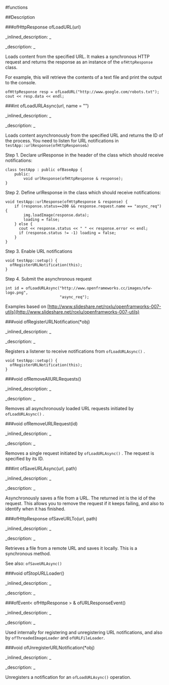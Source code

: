 #functions


<!--
_visible: True_
_advanced: False_
-->

##Description






<!----------------------------------------------------------------------------->

###ofHttpResponse ofLoadURL(url)

<!--
_syntax: ofLoadURL(url)_
_name: ofLoadURL_
_returns: ofHttpResponse_
_returns_description: _
_parameters: const string &url_
_version_started: _
_version_deprecated: _
_summary: _
_constant: False_
_static: False_
_visible: True_
_advanced: False_
-->

_inlined_description: _








_description: _


Loads content from the specified URL. It makes a synchronous HTTP request and returns the response as an instance of the `ofHttpResponse` class.

For example, this will retrieve the contents of a text file and print the output to the console.

~~~~{.cpp}
ofHttpResponse resp = ofLoadURL("http://www.google.com/robots.txt");
cout << resp.data << endl;
~~~~







<!----------------------------------------------------------------------------->

###int ofLoadURLAsync(url, name = "")

<!--
_syntax: ofLoadURLAsync(url, name = "")_
_name: ofLoadURLAsync_
_returns: int_
_returns_description: _
_parameters: const string &url, const string &name_
_version_started: _
_version_deprecated: _
_summary: _
_constant: False_
_static: False_
_visible: True_
_advanced: False_
-->

_inlined_description: _








_description: _


Loads content asynchronously from the specified URL and
returns the ID of the process. You need to listen for URL notifications
in `testApp::urlResponse(ofHttpResponse&)`

Step 1. Declare urlResponse in the header of the class which should receive
notifications:

~~~~{.cpp}
class testApp : public ofBaseApp {
    public:
        void urlResponse(ofHttpResponse & response);
}
~~~~

Step 2. Define urlResponse in the class which should receive notifications:

~~~~{.cpp}
void testApp::urlResponse(ofHttpResponse & response) {
    if (response.status==200 && response.request.name == "async_req") {
        img.loadImage(response.data);
        loading = false;
    } else {
      cout << response.status << " " << response.error << endl;
      if (response.status != -1) loading = false;
    }
}
~~~~

Step 3. Enable URL notifications

~~~~{.cpp}
void testApp::setup() {
  ofRegisterURLNotification(this);
}
~~~~

Step 4. Submit the asynchronous request
~~~~{.cpp}
int id = ofLoadURLAsync("http://www.openframeworks.cc/images/ofw-logo.png",
                        "async_req");
~~~~

Examples based on [http://www.slideshare.net/roxlu/openframworks-007-utils](http://www.slideshare.net/roxlu/openframworks-007-utils)







<!----------------------------------------------------------------------------->

###void ofRegisterURLNotification(*obj)

<!--
_syntax: ofRegisterURLNotification(*obj)_
_name: ofRegisterURLNotification_
_returns: void_
_returns_description: _
_parameters: T *obj_
_version_started: _
_version_deprecated: _
_summary: _
_constant: False_
_static: False_
_visible: True_
_advanced: False_
-->

_inlined_description: _








_description: _


Registers a listener to receive notifications from `ofLoadURLAsync()` .

~~~~{.cpp}
void testApp::setup() {
  ofRegisterURLNotification(this);
}
~~~~







<!----------------------------------------------------------------------------->

###void ofRemoveAllURLRequests()

<!--
_syntax: ofRemoveAllURLRequests()_
_name: ofRemoveAllURLRequests_
_returns: void_
_returns_description: _
_parameters: _
_version_started: _
_version_deprecated: _
_summary: _
_constant: False_
_static: False_
_visible: True_
_advanced: False_
-->

_inlined_description: _








_description: _


Removes all asynchronously loaded URL requests initiated by
`ofLoadURLAsync()` .







<!----------------------------------------------------------------------------->

###void ofRemoveURLRequest(id)

<!--
_syntax: ofRemoveURLRequest(id)_
_name: ofRemoveURLRequest_
_returns: void_
_returns_description: _
_parameters: int id_
_version_started: _
_version_deprecated: _
_summary: _
_constant: False_
_static: False_
_visible: True_
_advanced: False_
-->

_inlined_description: _








_description: _


Removes a single request initiated by `ofLoadURLAsync()` . The request is
specified by its ID.







<!----------------------------------------------------------------------------->

###int ofSaveURLAsync(url, path)

<!--
_syntax: ofSaveURLAsync(url, path)_
_name: ofSaveURLAsync_
_returns: int_
_returns_description: _
_parameters: const string &url, const string &path_
_version_started: _
_version_deprecated: _
_summary: _
_constant: False_
_static: False_
_visible: True_
_advanced: False_
-->

_inlined_description: _








_description: _


Asynchronously saves a file from a URL. The returned int is the id of
the request. This allows you to remove the request if it keeps failing, and also
to identify when it has finished.







<!----------------------------------------------------------------------------->

###ofHttpResponse ofSaveURLTo(url, path)

<!--
_syntax: ofSaveURLTo(url, path)_
_name: ofSaveURLTo_
_returns: ofHttpResponse_
_returns_description: _
_parameters: const string &url, const string &path_
_version_started: _
_version_deprecated: _
_summary: _
_constant: False_
_static: False_
_visible: True_
_advanced: False_
-->

_inlined_description: _








_description: _


Retrieves a file from a remote URL and saves it locally. This is a synchronous method.

See also: `ofSaveURLAsync()`







<!----------------------------------------------------------------------------->

###void ofStopURLLoader()

<!--
_syntax: ofStopURLLoader()_
_name: ofStopURLLoader_
_returns: void_
_returns_description: _
_parameters: _
_version_started: _
_version_deprecated: _
_summary: _
_constant: False_
_static: False_
_visible: True_
_advanced: False_
-->

_inlined_description: _








_description: _








<!----------------------------------------------------------------------------->

###ofEvent< ofHttpResponse > & ofURLResponseEvent()

<!--
_syntax: ofURLResponseEvent()_
_name: ofURLResponseEvent_
_returns: ofEvent< ofHttpResponse > &_
_returns_description: _
_parameters: _
_version_started: _
_version_deprecated: _
_summary: _
_constant: False_
_static: False_
_visible: True_
_advanced: False_
-->

_inlined_description: _








_description: _


Used internally for registering and unregistering URL notifications, and
also by `ofThreadedImageLoader` and `ofURLFileLoader`.







<!----------------------------------------------------------------------------->

###void ofUnregisterURLNotification(*obj)

<!--
_syntax: ofUnregisterURLNotification(*obj)_
_name: ofUnregisterURLNotification_
_returns: void_
_returns_description: _
_parameters: T *obj_
_version_started: _
_version_deprecated: _
_summary: _
_constant: False_
_static: False_
_visible: True_
_advanced: False_
-->

_inlined_description: _








_description: _


Unregisters a notification for an `ofLoadURLAsync()` operation.







<!----------------------------------------------------------------------------->


